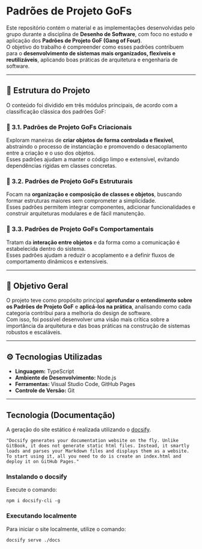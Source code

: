 # Padrões de Projeto GoFs

Este repositório contém o material e as implementações desenvolvidas pelo grupo durante a disciplina de **Desenho de Software**, com foco no estudo e aplicação dos **Padrões de Projeto GoF (Gang of Four)**.  
O objetivo do trabalho é compreender como esses padrões contribuem para o **desenvolvimento de sistemas mais organizados, flexíveis e reutilizáveis**, aplicando boas práticas de arquitetura e engenharia de software.

---

## 📘 Estrutura do Projeto

O conteúdo foi dividido em três módulos principais, de acordo com a classificação clássica dos padrões GoF:

### 🔹 3.1. Padrões de Projeto GoFs Criacionais
Exploram maneiras de **criar objetos de forma controlada e flexível**, abstraindo o processo de instanciação e promovendo o desacoplamento entre a criação e o uso dos objetos.  
Esses padrões ajudam a manter o código limpo e extensível, evitando dependências rígidas em classes concretas.

### 🔹 3.2. Padrões de Projeto GoFs Estruturais
Focam na **organização e composição de classes e objetos**, buscando formar estruturas maiores sem comprometer a simplicidade.  
Esses padrões permitem integrar componentes, adicionar funcionalidades e construir arquiteturas modulares e de fácil manutenção.

### 🔹 3.3. Padrões de Projeto GoFs Comportamentais
Tratam da **interação entre objetos** e da forma como a comunicação é estabelecida dentro do sistema.  
Esses padrões ajudam a reduzir o acoplamento e a definir fluxos de comportamento dinâmicos e extensíveis.

---

## 🧠 Objetivo Geral

O projeto teve como propósito principal **aprofundar o entendimento sobre os Padrões de Projeto GoF** e **aplicá-los na prática**, analisando como cada categoria contribui para a melhoria do design de software.  
Com isso, foi possível desenvolver uma visão mais crítica sobre a importância da arquitetura e das boas práticas na construção de sistemas robustos e escaláveis.

---

## ⚙️ Tecnologias Utilizadas

- **Linguagem:** TypeScript
- **Ambiente de Desenvolvimento:** Node.js  
- **Ferramentas:** Visual Studio Code, GitHub Pages  
- **Controle de Versão:** Git  

---

## Tecnologia (Documentação)

A geração do site estático é realizada utilizando o [docsify](https://docsify.js.org/).

```shell
"Docsify generates your documentation website on the fly. Unlike GitBook, it does not generate static html files. Instead, it smartly loads and parses your Markdown files and displays them as a website. To start using it, all you need to do is create an index.html and deploy it on GitHub Pages."
```

### Instalando o docsify

Execute o comando:

```shell
npm i docsify-cli -g
```

### Executando localmente

Para iniciar o site localmente, utilize o comando:

```shell
docsify serve ./docs
```
